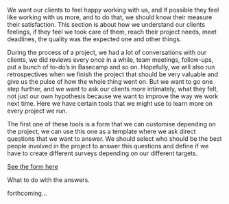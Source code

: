 We want our clients to feel happy working with us, and if possible they feel like working with us more, and to do that, we should know their measure their satisfaction. This section is about how we understand our clients feelings, if they feel we took care of them, reach their project needs, meet deadlines, the quality was the expected one and other things.

During the process of a project, we had a lot of conversations with our clients, we did reviews every once in a while, team meetings, follow-ups, put a bunch of to-do’s in Basecamp and so on. Hopefully, we will also run retrospectives when we finish the project that should be very valuable and give us the pulse of how the whole thing went on. But we want to go one step further, and we want to ask our clients more intimately, what they felt, not just our own hypothesis because we want to improve the way we work next time. Here we have certain tools that we might use to learn more on every project we run.

The first one of these tools is a form that we can customise depending on the project, we can use this one as a template where we ask direct questions that we want to answer. We should select who should be the best people involved in the project to answer this questions and define if we have to create different surveys depending on our different targets. 

[See the form here](https://docs.google.com/forms/d/1nujMzwg8SUu7c-mEi11Aje1exVg1iJ4CFUIWJ3vU42E/edit) 

What to do with the answers. 

forthcoming...
